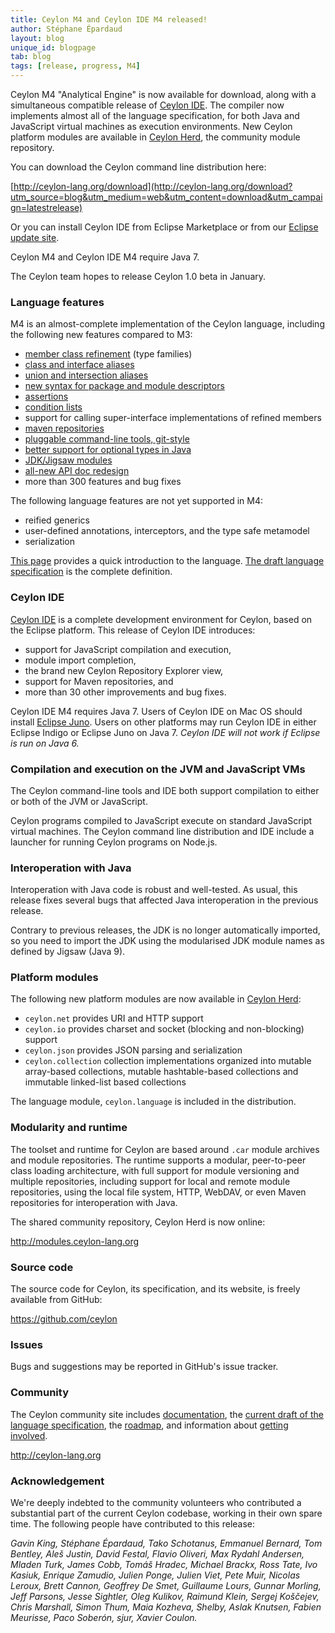 ```yaml
---
title: Ceylon M4 and Ceylon IDE M4 released!
author: Stéphane Épardaud
layout: blog
unique_id: blogpage
tab: blog
tags: [release, progress, M4]
---
```


[M4]: /documentation/1.0/roadmap/?utm_source=blog&utm_medium=web&utm_content=roadmap_m4&utm_campaign=latestrelease#milestone_4_done
[Ceylon Herd]: http://modules.ceylon-lang.org?utm_source=blog&utm_medium=web&utm_content=ide&utm_campaign=latestrelease
[Ceylon IDE]: /documentation/1.0/ide?utm_source=blog&utm_medium=web&utm_content=ide&utm_campaign=latestrelease
[Eclipse update site]: /documentation/1.0/ide/install?utm_source=blog&utm_medium=web&utm_content=ide&utm_campaign=latestrelease

Ceylon M4 "Analytical Engine" is now available for download, along with a 
simultaneous compatible release of [Ceylon IDE][]. The compiler now 
implements almost all of the language specification, for both Java and 
JavaScript virtual machines as execution environments. New Ceylon platform 
modules are available in [Ceylon Herd][], the community module repository. 

You can download the Ceylon command line distribution here:

[http://ceylon-lang.org/download](http://ceylon-lang.org/download?utm_source=blog&utm_medium=web&utm_content=download&utm_campaign=latestrelease)

Or you can install Ceylon IDE from Eclipse Marketplace or from our 
[Eclipse update site].

Ceylon M4 and Ceylon IDE M4 require Java 7.

The Ceylon team hopes to release Ceylon 1.0 beta in January.

### Language features

M4 is an almost-complete implementation of the Ceylon language,
including the following new features compared to M3:

* [member class refinement](/documentation/1.0/reference/structure/class/#member_class_refinement) (type families)
* [class and interface aliases](/documentation/1.0/reference/structure/class/#aliases)
* [union and intersection aliases](/documentation/1.0/reference/structure/type/#type_aliases)
* [new syntax for package and module descriptors](/documentation/1.0/reference/structure/module/#descriptor)
* [assertions](/documentation/1.0/reference/statement/assert/)
* [condition lists](/documentation/1.0/reference/statement/conditions/#condition_lists)
* support for calling super-interface implementations of refined members
* [maven repositories](/documentation/1.0/reference/repository/#legacy_repositories)
* [pluggable command-line tools, git-style](/documentation/1.0/reference/tool/ceylon/)
* [better support for optional types in Java](/documentation/1.0/reference/interoperability/java-from-ceylon/#calling_java_code_with_unsafe_nulls_milestone_4)
* [JDK/Jigsaw modules](/documentation/1.0/reference/interoperability/java-from-ceylon/#importing_jdk_modules_milestone_4)
* [all-new API doc redesign](/documentation/1.0/api/ceylon/language)
* more than 300 features and bug fixes

The following language features are not yet supported in M4:

* reified generics
* user-defined annotations, interceptors, and the type safe metamodel
* serialization

[This page](/documentation/1.0/introduction/?utm_source=blog&utm_medium=web&utm_content=introduction&utm_campaign=latestrelease) 
provides a quick introduction to the language. [The draft language specification](/documentation/1.0/spec/?utm_source=blog&utm_medium=web&utm_content=introduction&utm_campaign=latestrelease)
is the complete definition.

### Ceylon IDE

[Ceylon IDE][] is a complete development environment for Ceylon, based 
on the Eclipse platform. This release of Ceylon IDE introduces:

* support for JavaScript compilation and execution,
* module import completion,
* the brand new Ceylon Repository Explorer view,
* support for Maven repositories, and
* more than 30 other improvements and bug fixes.

Ceylon IDE M4 requires Java 7. Users of Ceylon IDE on Mac OS should 
install [Eclipse Juno](http://eclipse.org/juno/). Users on other 
platforms may run Ceylon IDE in either Eclipse Indigo or Eclipse Juno 
on Java 7. _Ceylon IDE will not work if Eclipse is run on Java 6._

### Compilation and execution on the JVM and JavaScript VMs

The Ceylon command-line tools and IDE both support compilation to
either or both of the JVM or JavaScript.

Ceylon programs compiled to JavaScript execute on standard JavaScript 
virtual machines. The Ceylon command line distribution and IDE include 
a launcher for running Ceylon programs on Node.js.

### Interoperation with Java

Interoperation with Java code is robust and well-tested. As usual, 
this release fixes several bugs that affected Java interoperation in 
the previous release.

Contrary to previous releases, the JDK is no longer automatically
imported, so you need to import the JDK using the modularised JDK
module names as defined by Jigsaw (Java 9).

### Platform modules

The following new platform modules are now available in [Ceylon Herd][]:

* `ceylon.net` provides URI and HTTP support
* `ceylon.io` provides charset and socket (blocking and non-blocking) support
* `ceylon.json` provides JSON parsing and serialization
* `ceylon.collection` collection implementations organized into mutable array-based 
  collections, mutable hashtable-based collections and immutable linked-list based 
  collections

The language module, `ceylon.language` is included in the distribution.

### Modularity and runtime

The toolset and runtime for Ceylon are based around `.car` module 
archives and module repositories. The runtime supports a modular, 
peer-to-peer class loading architecture, with full support for module 
versioning and multiple repositories, including support for local and 
remote module repositories, using the local file system, HTTP, WebDAV,
or even Maven repositories for interoperation with Java.

The shared community repository, Ceylon Herd is now online:

<http://modules.ceylon-lang.org>

### Source code

The source code for Ceylon, its specification, and its website, is 
freely available from GitHub:

<https://github.com/ceylon>

### Issues

Bugs and suggestions may be reported in GitHub's issue tracker.

### Community

The Ceylon community site includes 
[documentation](/documentation/1.0/?utm_source=blog&utm_medium=web&utm_content=documentation&utm_campaign=latestrelease), 
the [current draft of the language specification](/documentation/1.0/spec/?utm_source=blog&utm_medium=web&utm_content=introduction&utm_campaign=latestrelease), 
the [roadmap](/documentation/1.0/roadmap?utm_source=blog&utm_medium=web&utm_content=roadmap&utm_campaign=latestrelease),
and information about [getting involved](/code?utm_source=blog&utm_medium=web&utm_content=code&utm_campaign=latestrelease).

<http://ceylon-lang.org>

### Acknowledgement

We're deeply indebted to the community volunteers who contributed a 
substantial part of the current Ceylon codebase, working in their own 
spare time. The following people have contributed to this release:

*Gavin King, Stéphane Épardaud, Tako Schotanus, Emmanuel Bernard, 
Tom Bentley, Aleš Justin, David Festal, Flavio Oliveri, 
Max Rydahl Andersen, Mladen Turk, James Cobb, Tomáš Hradec, 
Michael Brackx, Ross Tate, Ivo Kasiuk, Enrique Zamudio,
Julien Ponge, Julien Viet, Pete Muir, Nicolas Leroux, Brett Cannon, 
Geoffrey De Smet, Guillaume Lours, Gunnar Morling, Jeff Parsons, 
Jesse Sightler, Oleg Kulikov, Raimund Klein, Sergej Koščejev, 
Chris Marshall, Simon Thum, Maia Kozheva, Shelby, Aslak Knutsen, 
Fabien Meurisse, Paco Soberón, sjur, Xavier Coulon.*
